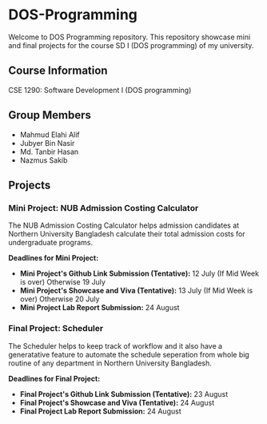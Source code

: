 # DOS-Programming

Welcome to DOS Programming repository. This repository showcase mini and final projects for the course SD I (DOS programming) of my university.

## Course Information

CSE 1290: Software Development I (DOS programming)

## Group Members
- Mahmud Elahi Alif
- Jubyer Bin Nasir 
- Md. Tanbir Hasan
- Nazmus Sakib

## Projects

### Mini Project: NUB Admission Costing Calculator

The NUB Admission Costing Calculator helps admission candidates at Northern University Bangladesh calculate their total admission costs for undergraduate programs.

**Deadlines for Mini Project:**

- **Mini Project's Github Link Submission (Tentative):** 12 July (If Mid Week is over) Otherwise 19 July
- **Mini Project's Showcase and Viva (Tentative):** 13 July (If Mid Week is over) Otherwise 20 July
- **Mini Project Lab Report Submission:** 24 August

### Final Project: Scheduler

The Scheduler helps to keep track of workflow and it also have a generatative feature to automate the schedule seperation from whole big routine of any department in Northern University Bangladesh.

**Deadlines for Final Project:**
- **Final Project's Github Link Submission (Tentative):** 23 August
- **Final Project's Showcase and Viva (Tentative):** 24 August
- **Final Project Lab Report Submission:** 24 August
